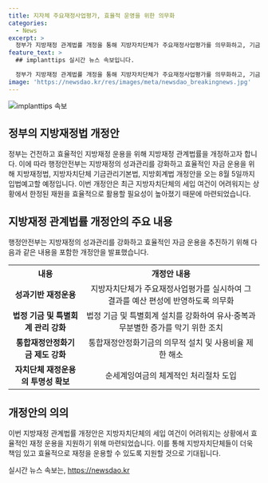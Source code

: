 ```yaml
---
title: 지자체 주요재정사업평가, 효율적 운영을 위한 의무화
categories:
  - News
excerpt: >
  정부가 지방재정 관계법률 개정을 통해 지방자치단체가 주요재정사업평가를 의무화하고, 기금과 특별회계 관리를 강화한다고 밝혔다. 이로써 지방자치단체의 세입 여건이 어려워지는 상황에서 제한된 재원을 효율적으로 활용할 필요성이 높아졌다. 개정안은 성과 기반의 재정운용과 통합재정안정화기금 활용 등을 통해 건전하고 효율적인 재정 운용을 지원한다. 이에 대한 입법예고와 법제처 심사를 거쳐 하반기에 국회에 제출할 예정이며, 자세한 사항은 정책 브리핑의 정책뉴스자료에서 확인 가능하다.
feature_text: >
  ## implanttips 실시간 뉴스 속보입니다.

  정부가 지방재정 관계법률 개정을 통해 지방자치단체가 주요재정사업평가를 의무화하고, 기금과 특별회계 관리를 강화한다고 밝혔다. 이로써 지방자치단체의 세입 여건이 어려워지는 상황에서 제한된 재원을 효율적으로 활용할 필요성이 높아졌다. 개정안은 성과 기반의 재정운용과 통합재정안정화기금 활용 등을 통해 건전하고 효율적인 재정 운용을 지원한다. 이에 대한 입법예고와 법제처 심사를 거쳐 하반기에 국회에 제출할 예정이며, 자세한 사항은 정책 브리핑의 정책뉴스자료에서 확인 가능하다.
image: 'https://newsdao.kr/res/images/meta/newsdao_breakingnews.jpg'
---
```


<p><img src="https://newsdao.kr/res/images/meta/newsdao_breakingnews.jpg" alt="implanttips 속보" /></p>

<h2 data-ke-size="size26">정부의 지방재정법 개정안</h2>

<p data-ke-size="size16">정부는 건전하고 효율적인 지방재정 운용을 위해 지방재정 관계법률을 개정하고자 합니다. 이에 따라 행정안전부는 지방재정의 성과관리를 강화하고 효율적인 자금 운용을 위해 지방재정법, 지방자치단체 기금관리기본법, 지방회계법 개정안을 오는 8월 5일까지 입법예고할 예정입니다. 이번 개정안은 최근 지방자치단체의 세입 여건이 어려워지는 상황에서 한정된 재원을 효율적으로 활용할 필요성이 높아졌기 때문에 마련되었습니다.</p>

<h2 data-ke-size="size26">지방재정 관계법률 개정안의 주요 내용</h2>

<p data-ke-size="size16">행정안전부는 지방재정의 성과관리를 강화하고 효율적인 자금 운용을 추진하기 위해 다음과 같은 내용을 포함한 개정안을 발표했습니다.</p>

<table>
    <tr>
        <th>내용</th>
        <th>개정안 내용</th>
    </tr>
    <tr>
        <td style="text-align: center; height: 17px;"><b>성과기반 재정운용</b></td>
        <td style="text-align: center; height: 17px;">지방자치단체가 주요재정사업평가를 실시하여 그 결과를 예산 편성에 반영하도록 의무화</td>
    </tr>
    <tr>
        <td style="text-align: center; height: 17px;"><b>법정 기금 및 특별회계 관리 강화</b></td>
        <td style="text-align: center; height: 17px;">법정 기금 및 특별회계 설치를 강화하여 유사·중복과 무분별한 증가를 막기 위한 조치</td>
    </tr>
    <tr>
        <td style="text-align: center; height: 17px;"><b>통합재정안정화기금 제도 강화</b></td>
        <td style="text-align: center; height: 17px;">통합재정안정화기금의 의무적 설치 및 사용비율 제한 해소</td>
    </tr>
    <tr>
        <td style="text-align: center; height: 17px;"><b>자치단체 재정운용의 투명성 확보</b></td>
        <td style="text-align: center; height: 17px;">순세계잉여금의 체계적인 처리절차 도입</td>
    </tr>
</table>

<h2 data-ke-size="size26">개정안의 의의</h2>

<p data-ke-size="size16">이번 지방재정 관계법률 개정안은 지방자치단체의 세입 여건이 어려워지는 상황에서 효율적인 재정 운용을 지원하기 위해 마련되었습니다. 이를 통해 지방자치단체들이 더욱 책임 있고 효율적으로 재정을 운용할 수 있도록 지원할 것으로 기대됩니다.</p>
실시간 뉴스 속보는, <a href="https://newsdao.kr" rel="dofollow">https://newsdao.kr</a>


